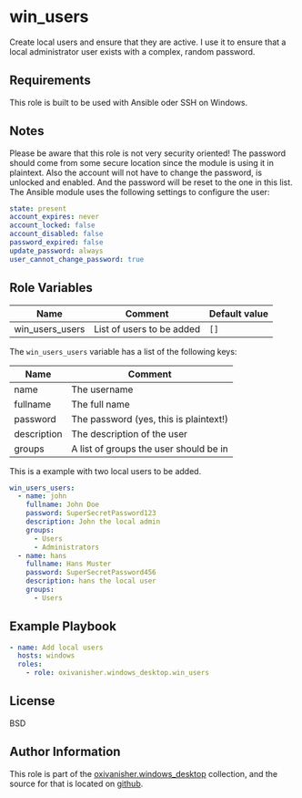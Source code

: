 win_users
=========

Create local users and ensure that they are active.
I use it to ensure that a local administrator user exists with a complex, random password.

Requirements
------------

This role is built to be used with Ansible oder SSH on Windows.

Notes
-----

Please be aware that this role is not very security oriented! The password should come from some secure location since the module is using it in plaintext. Also the account will not have to change the password, is unlocked and enabled. And the password will be reset to the one in this list.
The Ansible module uses the following settings to configure the user:
```yaml
state: present
account_expires: never
account_locked: false
account_disabled: false
password_expired: false
update_password: always
user_cannot_change_password: true
```

Role Variables
--------------

| Name                   | Comment                   | Default value |
|------------------------|---------------------------|---------------|
| win_users_users        | List of users to be added | `[]`          |

The `win_users_users` variable has a list of the following keys:

| Name        | Comment                                |
|-------------|----------------------------------------|
| name        | The username                           |
| fullname    | The full name                          |
| password    | The password (yes, this is plaintext!) |
| description | The description of the user            |
| groups      | A list of groups the user should be in |

This is a example with two local users to be added.

```yaml
win_users_users:
  - name: john
    fullname: John Doe
    password: SuperSecretPassword123
    description: John the local admin
    groups:
      - Users
      - Administrators
  - name: hans
    fullname: Hans Muster
    password: SuperSecretPassword456
    description: hans the local user
    groups:
      - Users

```

Example Playbook
----------------
```yaml
- name: Add local users
  hosts: windows
  roles:
    - role: oxivanisher.windows_desktop.win_users
```

License
-------

BSD

Author Information
------------------

This role is part of the [oxivanisher.windows_desktop](https://galaxy.ansible.com/ui/repo/published/oxivanisher/windows_desktop/) collection, and the source for that is located on [github](https://github.com/oxivanisher/collection-windows_desktop).
